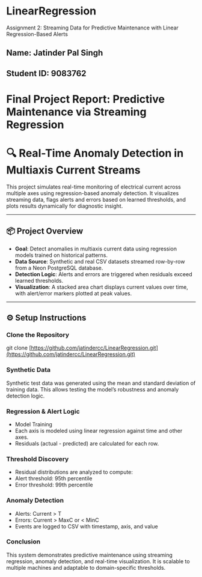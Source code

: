 # LinearRegression
Assignment 2: Streaming Data for Predictive Maintenance with Linear Regression-Based Alerts

## Name:        Jatinder Pal Singh
## Student ID:  9083762


# Final Project Report: Predictive Maintenance via Streaming Regression

# 🔍 Real-Time Anomaly Detection in Multiaxis Current Streams

This project simulates real-time monitoring of electrical current across multiple axes using regression-based anomaly detection. It visualizes streaming data, flags alerts and errors based on learned thresholds, and plots results dynamically for diagnostic insight.

---

## 📦 Project Overview

- **Goal**: Detect anomalies in multiaxis current data using regression models trained on historical patterns.
- **Data Source**: Synthetic and real CSV datasets streamed row-by-row from a Neon PostgreSQL database.
- **Detection Logic**: Alerts and errors are triggered when residuals exceed learned thresholds.
- **Visualization**: A stacked area chart displays current values over time, with alert/error markers plotted at peak values.

---

## ⚙️ Setup Instructions

### Clone the Repository
git clone [https://github.com/jatindercc/LinearRegression.git](https://github.com/jatindercc/LinearRegression.git)

### Synthetic Data
Synthetic test data was generated using the mean and standard deviation of training data. This allows testing the model’s robustness and anomaly detection logic.


### Regression & Alert Logic
- Model Training
- Each axis is modeled using linear regression against time and other axes.
- Residuals (actual - predicted) are calculated for each row.
### Threshold Discovery
- Residual distributions are analyzed to compute:
- Alert threshold: 95th percentile
- Error threshold: 99th percentile
### Anomaly Detection
- Alerts: Current > T
- Errors: Current > MaxC or < MinC
- Events are logged to CSV with timestamp, axis, and value
### Conclusion

This system demonstrates predictive maintenance using streaming regression, anomaly detection, and real-time visualization. It is scalable to multiple machines and adaptable to domain-specific thresholds.

